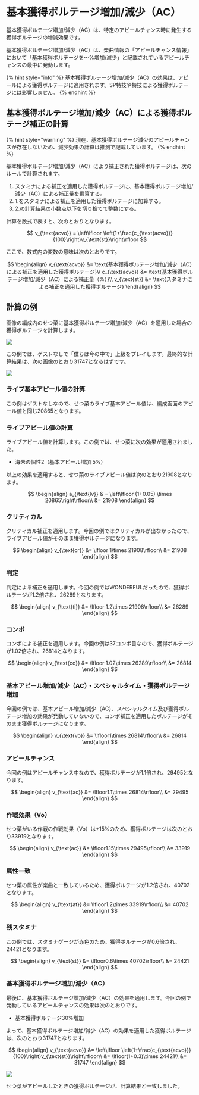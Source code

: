# 基本獲得ボルテージ増加/減少（AC）

基本獲得ボルテージ増加/減少（AC）は、特定のアピールチャンス時に発生する獲得ボルテージの増減効果です。

基本獲得ボルテージ増加/減少（AC）は、楽曲情報の「アピールチャンス情報」において「基本獲得ボルテージを〜%増加/減少」と記載されているアピールチャンスの最中に発動します。

{% hint style="info" %}
基本獲得ボルテージ増加/減少（AC）の効果は、アピールによる獲得ボルテージに適用されます。SP特技や特技による獲得ボルテージには影響しません。
{% endhint %}

## 基本獲得ボルテージ増加/減少（AC）による獲得ボルテージ補正の計算

{% hint style="warning" %}
現在、基本獲得ボルテージ減少のアピールチャンスが存在しないため、減少効果の計算は推測で記載しています。
{% endhint %}

基本獲得ボルテージ増加/減少（AC）により補正された獲得ボルテージは、次のルールで計算されます。

1. スタミナによる補正を適用した獲得ボルテージに、基本獲得ボルテージ増加/減少（AC）による補正量を乗算する。
2. 1.をスタミナによる補正を適用した獲得ボルテージに加算する。
3. 2.の計算結果の小数点以下を切り捨てて整数にする。

計算を数式で表すと、次のとおりとなります。

$$
v_{\text{acvo}} = \left\lfloor \left(1+\frac{c_{\text{acvo}}}{100}\right)v_{\text{st}}\right\rfloor
$$

ここで、数式内の変数の意味は次のとおりです。

$$
\begin{align}
  v_{\text{acvo}}  &= \text{基本獲得ボルテージ増加/減少（AC）による補正を適用した獲得ボルテージ}\\
  c_{\text{acvo}} &= \text{基本獲得ボルテージ増加/減少（AC）による補正量（%）}\\
  v_{\text{st}} &= \text{スタミナによる補正を適用した獲得ボルテージ}
\end{align}
$$

## 計算の例

画像の編成内のせつ菜に基本獲得ボルテージ増加/減少（AC）を適用した場合の獲得ボルテージを計算します。

![](../../.gitbook/assets/fig1-3-11a_base_voltage_increase_ac_calc_1.jpg)

この例では、ゲストなしで「僕らは今の中で」上級をプレイします。最終的な計算結果は、次の画像のとおり31747となるはずです。

![](../../.gitbook/assets/fig1-3-11b_base_voltage_increase_ac_calc_2.jpg)

### ライブ基本アピール値の計算

この例はゲストなしなので、せつ菜のライブ基本アピール値は、編成画面のアピール値と同じ20865となります。

### ライブアピール値の計算

ライブアピール値を計算します。この例では、せつ菜に次の効果が適用されました。

* 海未の個性2（基本アピール増加 5%）

以上の効果を適用すると、せつ菜のライブアピール値は次のとおり21908となります。

$$
\begin{align}
a_{\text{lv}} & = \left\lfloor (1+0.05) \times 20865\right\rfloor\\
 &= 21908
\end{align}
$$

### クリティカル

クリティカル補正を適用します。今回の例ではクリティカルが出なかったので、ライブアピール値がそのまま獲得ボルテージになります。

$$
\begin{align}
v_{\text{cr}} &= \lfloor 1\times 21908\rfloor\\
&= 21908
\end{align}
$$

### 判定

判定による補正を適用します。今回の例ではWONDERFULだったので、獲得ボルテージが1.2倍され、26289となります。

$$
\begin{align}
v_{\text{ti}} &= \lfloor 1.2\times 21908\rfloor\\
&= 26289
\end{align}
$$

### コンボ

コンボによる補正を適用します。今回の例は37コンボ目なので、獲得ボルテージが1.02倍され、26814となります。

$$
\begin{align}
v_{\text{co}} &= \lfloor 1.02\times 26289\rfloor\\
&= 26814
\end{align}
$$

### 基本アピール増加/減少（AC）・スペシャルタイム・獲得ボルテージ増加

今回の例では、基本アピール増加/減少（AC）、スペシャルタイム及び獲得ボルテージ増加の効果が発動していないので、コンボ補正を適用したボルテージがそのまま獲得ボルテージになります。

$$
\begin{align}
v_{\text{vo}} &=  \lfloor1\times 26814\rfloor\\
&= 26814
\end{align}
$$

### アピールチャンス

今回の例はアピールチャンス中なので、獲得ボルテージが1.1倍され、29495となります。

$$
\begin{align}
v_{\text{ac}} &=  \lfloor1.1\times 26814\rfloor\\
&= 29495
\end{align}
$$

### 作戦効果（Vo）

せつ菜がいる作戦の作戦効果（Vo）は+15%のため、獲得ボルテージは次のとおり33919となります。

$$
\begin{align}
v_{\text{ac}} &=  \lfloor1.15\times 29495\rfloor\\
&= 33919
\end{align}
$$

### 属性一致

せつ菜の属性が楽曲と一致しているため、獲得ボルテージが1.2倍され、40702となります。

$$
\begin{align}
v_{\text{at}} &=  \lfloor1.2\times 33919\rfloor\\
&= 40702
\end{align}
$$

### 残スタミナ

この例では、スタミナゲージが赤色のため、獲得ボルテージが0.6倍され、24421となります。

$$
\begin{align}
v_{\text{st}} &=  \lfloor0.6\times 40702\rfloor\\
&= 24421
\end{align}
$$

### 基本獲得ボルテージ増加/減少（AC）

最後に、基本獲得ボルテージ増加/減少（AC）の効果を適用します。今回の例で発動しているアピールチャンスの効果は次のとおりです。

* 基本獲得ボルテージ30%増加

よって、基本獲得ボルテージ増加/減少（AC）の効果を適用した獲得ボルテージは、次のとおり31747となります。

$$
\begin{align}
v_{\text{acvo}} &= \left\lfloor \left(1+\frac{c_{\text{acvo}}}{100}\right)v_{\text{st}}\right\rfloor\\
&= \lfloor(1+0.3)\times 24421\\
&= 31747
\end{align}
$$

![](../../.gitbook/assets/fig1-3-11b_base_voltage_increase_ac_calc_2.jpg)

せつ菜がアピールしたときの獲得ボルテージが、計算結果と一致しました。

